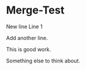 # Merge-Test

New line
Line 1

Add another line.

This is good work.

Something else to think about.
